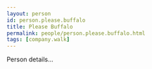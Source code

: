 ```yaml
---
layout: person
id: person.please.buffalo
title: Please Buffalo
permalink: people/person.please.buffalo.html
tags: [company.walk]
---
```


Person details...